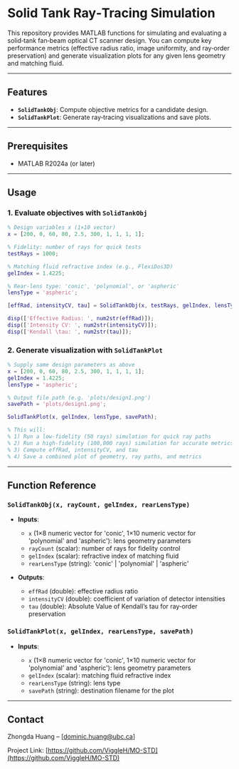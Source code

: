 # Solid Tank Ray‑Tracing Simulation

This repository provides MATLAB functions for simulating and evaluating a solid‑tank fan‑beam optical CT scanner design. You can compute key performance metrics (effective radius ratio, image uniformity, and ray‑order preservation) and generate visualization plots for any given lens geometry and matching fluid.

---

## Features

* **`SolidTankObj`**: Compute objective metrics for a candidate design.
* **`SolidTankPlot`**: Generate ray‑tracing visualizations and save plots.

---

## Prerequisites

* MATLAB R2024a (or later)

---



## Usage

### 1. Evaluate objectives with `SolidTankObj`

```matlab
% Design variables x (1×10 vector)
x = [200, 0, 60, 80, 2.5, 300, 1, 1, 1, 1];

% Fidelity: number of rays for quick tests
testRays = 1000;  

% Matching fluid refractive index (e.g., FlexiDos3D)
gelIndex = 1.4225;  

% Rear‑lens type: 'conic', 'polynomial', or 'aspheric'
lensType = 'aspheric';

[effRad, intensityCV, tau] = SolidTankObj(x, testRays, gelIndex, lensType);

disp(['Effective Radius: ', num2str(effRad)]);
disp(['Intensity CV: ', num2str(intensityCV)]);
disp(['Kendall \tau: ', num2str(tau)]);
```

### 2. Generate visualization with `SolidTankPlot`

```matlab
% Supply same design parameters as above
x = [200, 0, 60, 80, 2.5, 300, 1, 1, 1, 1];
gelIndex = 1.4225;
lensType = 'aspheric';

% Output file path (e.g. 'plots/design1.png')
savePath = 'plots/design1.png';

SolidTankPlot(x, gelIndex, lensType, savePath);

% This will:
% 1) Run a low‑fidelity (50 rays) simulation for quick ray paths
% 2) Run a high‑fidelity (100,000 rays) simulation for accurate metrics
% 3) Compute effRad, intensityCV, and tau
% 4) Save a combined plot of geometry, ray paths, and metrics
```

---

## Function Reference

### `SolidTankObj(x, rayCount, gelIndex, rearLensType)`

* **Inputs**:

  * `x` (1×8 numeric vector for 'conic', 1×10 numeric vector for 'polynomial' and 'aspheric'): lens geometry parameters
  * `rayCount` (scalar): number of rays for fidelity control
  * `gelIndex` (scalar): refractive index of matching fluid
  * `rearLensType` (string): 'conic' | 'polynomial' | 'aspheric'
* **Outputs**:

  * `effRad` (double): effective radius ratio
  * `intensityCV` (double): coefficient of variation of detector intensities
  * `tau` (double): Absolute Value of Kendall’s tau for ray‐order preservation

### `SolidTankPlot(x, gelIndex, rearLensType, savePath)`

* **Inputs**:

  * `x` (1×8 numeric vector for 'conic', 1×10 numeric vector for 'polynomial' and 'aspheric'): lens geometry parameters
  * `gelIndex` (scalar): matching fluid refractive index
  * `rearLensType` (string): lens type
  * `savePath` (string): destination filename for the plot

---

## Contact

Zhongda Huang – \[[dominic.huang@ubc.ca](mailto:dominic.huang@ubc.ca)]

Project Link: [https://github.com/ViggleH/MO-STD](https://github.com/ViggleH/MO-STD)
